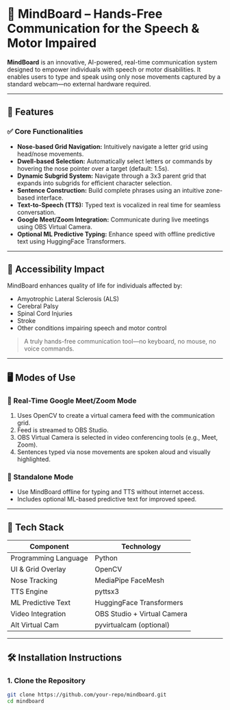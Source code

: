 # 🧠 MindBoard – Hands-Free Communication for the Speech & Motor Impaired

**MindBoard** is an innovative, AI-powered, real-time communication system designed to empower individuals with speech or motor disabilities. It enables users to type and speak using only nose movements captured by a standard webcam—no external hardware required.

---

## 🚀 Features

### ✅ Core Functionalities
- **Nose-based Grid Navigation:** Intuitively navigate a letter grid using head/nose movements.
- **Dwell-based Selection:** Automatically select letters or commands by hovering the nose pointer over a target (default: 1.5s).
- **Dynamic Subgrid System:** Navigate through a 3x3 parent grid that expands into subgrids for efficient character selection.
- **Sentence Construction:** Build complete phrases using an intuitive zone-based interface.
- **Text-to-Speech (TTS):** Typed text is vocalized in real time for seamless conversation.
- **Google Meet/Zoom Integration:** Communicate during live meetings using OBS Virtual Camera.
- **Optional ML Predictive Typing:** Enhance speed with offline predictive text using HuggingFace Transformers.

---

## 🧠 Accessibility Impact

MindBoard enhances quality of life for individuals affected by:
- Amyotrophic Lateral Sclerosis (ALS)
- Cerebral Palsy
- Spinal Cord Injuries
- Stroke
- Other conditions impairing speech and motor control

> A truly hands-free communication tool—no keyboard, no mouse, no voice commands.

---

## 🖥️ Modes of Use

### 🔹 Real-Time Google Meet/Zoom Mode
1. Uses OpenCV to create a virtual camera feed with the communication grid.
2. Feed is streamed to OBS Studio.
3. OBS Virtual Camera is selected in video conferencing tools (e.g., Meet, Zoom).
4. Sentences typed via nose movements are spoken aloud and visually highlighted.

### 🔹 Standalone Mode
- Use MindBoard offline for typing and TTS without internet access.
- Includes optional ML-based predictive text for improved speed.

---

## 🔧 Tech Stack

| Component              | Technology                     |
|------------------------|--------------------------------|
| Programming Language   | Python                         |
| UI & Grid Overlay      | OpenCV                         |
| Nose Tracking          | MediaPipe FaceMesh             |
| TTS Engine             | pyttsx3                        |
| ML Predictive Text     | HuggingFace Transformers       |
| Video Integration      | OBS Studio + Virtual Camera    |
| Alt Virtual Cam        | pyvirtualcam (optional)        |

---

## 🛠️ Installation Instructions

### 1. Clone the Repository
```bash
git clone https://github.com/your-repo/mindboard.git
cd mindboard
